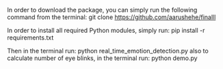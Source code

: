 In order to download the package, you can simply run the following command from the terminal:
git clone https://github.com/aarushehe/finalll

In order to install all required Python modules, simply run:
pip install -r requirements.txt

Then in the terminal run: python real_time_emotion_detection.py
also to calculate number of eye blinks, in the terminal run: python demo.py
